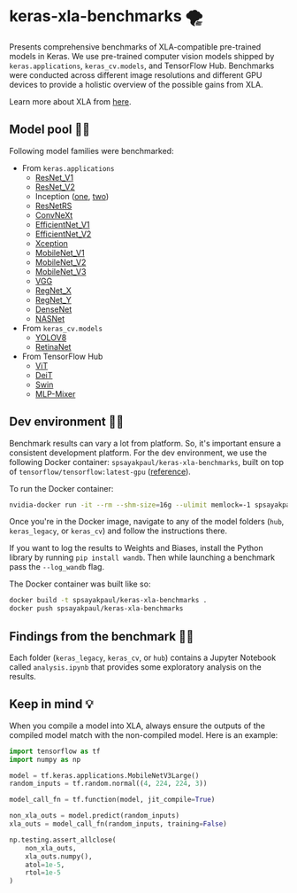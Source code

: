 # keras-xla-benchmarks 🌪
Presents comprehensive benchmarks of XLA-compatible pre-trained models in Keras. We use 
pre-trained computer vision models shipped by `keras.applications`, `keras_cv.models`, 
and TensorFlow Hub. Benchmarks were conducted across different image resolutions and
different GPU devices to provide a holistic overview of the possible gains from XLA.

Learn more about XLA from [here](https://www.tensorflow.org/xla).

## Model pool 🏊‍♂️

Following model families were benchmarked:

* From `keras.applications`
    * [ResNet_V1](https://arxiv.org/abs/1512.03385) 
    * [ResNet_V2](https://arxiv.org/abs/1603.05027) 
    * Inception ([one](http://arxiv.org/abs/1512.00567), [two](https://arxiv.org/abs/1602.07261))
    * [ResNetRS](https://arxiv.org/abs/2103.07579) 
    * [ConvNeXt](https://arxiv.org/abs/2201.03545) 
    * [EfficientNet_V1](https://arxiv.org/abs/1905.11946) 
    * [EfficientNet_V2](https://arxiv.org/abs/2104.00298) 
    * [Xception](https://arxiv.org/abs/1610.02357) 
    * [MobileNet_V1](https://arxiv.org/abs/1704.04861) 
    * [MobileNet_V2](https://arxiv.org/abs/1801.04381) 
    * [MobileNet_V3](https://arxiv.org/abs/1905.02244) 
    * [VGG](https://arxiv.org/abs/1409.1556) 
    * [RegNet_X](https://arxiv.org/abs/2003.13678) 
    * [RegNet_Y](https://arxiv.org/abs/2003.13678) 
    * [DenseNet](https://arxiv.org/abs/1608.06993) 
    * [NASNet](https://arxiv.org/abs/1707.07012)
* From `keras_cv.models`
    * [YOLOV8](https://arxiv.org/abs/2305.09972)
    * [RetinaNet](https://arxiv.org/abs/1708.02002)
* From TensorFlow Hub
    * [ViT](https://arxiv.org/abs/2010.11929)
    * [DeiT](https://arxiv.org/abs/2012.12877)
    * [Swin](https://arxiv.org/abs/2103.14030)
    * [MLP-Mixer](https://arxiv.org/abs/2105.01601)

## Dev environment 👨‍💻

Benchmark results can vary a lot from platform. So, it's important ensure a consistent development platform. For the dev environment, we use the following Docker container:  `spsayakpaul/keras-xla-benchmarks`, built on top of  `tensorflow/tensorflow:latest-gpu` ([reference](https://www.tensorflow.org/install/docker)). 

To run the Docker container:

```bash
nvidia-docker run -it --rm --shm-size=16g --ulimit memlock=-1 spsayakpaul/keras-xla-benchmarks
```

Once you're in the Docker image, navigate to any of the model folders (`hub`, `keras_legacy`, or `keras_cv`) and follow the instructions there. 

If you want to log the results to Weights and Biases, install the Python library by running `pip install wandb`. Then while launching a benchmark pass the `--log_wandb`
flag.

The Docker container was built like so:

```bash
docker build -t spsayakpaul/keras-xla-benchmarks .
docker push spsayakpaul/keras-xla-benchmarks
```

## Findings from the benchmark 🕵️‍♂️

Each folder (`keras_legacy`, `keras_cv`, or `hub`) contains a Jupyter Notebook called `analysis.ipynb` that provides some exploratory analysis on the results.

## Keep in mind 💡

When you compile a model into XLA, always ensure the outputs of the compiled
model match with the non-compiled model. Here is an example:

```py
import tensorflow as tf 
import numpy as np

model = tf.keras.applications.MobileNetV3Large()
random_inputs = tf.random.normal((4, 224, 224, 3))

model_call_fn = tf.function(model, jit_compile=True)

non_xla_outs = model.predict(random_inputs)
xla_outs = model_call_fn(random_inputs, training=False)

np.testing.assert_allclose(
    non_xla_outs,
    xla_outs.numpy(),
    atol=1e-5,
    rtol=1e-5
)
```

